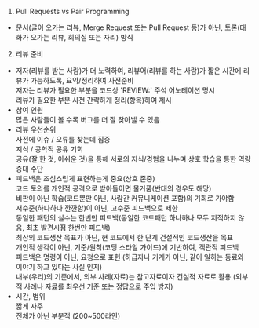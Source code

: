 1. Pull Requests vs Pair Programming  
- 문서(글이 오가는 리뷰, Merge Request 또는 Pull Request 등)가 아닌, 토론(대화가 오가는 리뷰, 회의실 또는 자리) 방식  

2. 리뷰 준비  
- 저자(리뷰를 받는 사람)가 더 노력하여, 리뷰어(리뷰를 하는 사람)가 짧은 시간에 리뷰가 가능하도록, 요약/정리하여 사전준비  
저자는 리뷰가 필요한 부분을 코드상 'REVIEW:' 주석 어노테이션 명시  
리뷰가 필요한 부분 사전 간략하게 정리(항목)하여 제시  
- 참여 인원  
많은 사람들이 볼 수록 버그를 더 잘 찾아낼 수 있음  
- 리뷰 우선순위  
사전에 이슈 / 오류를 찾는데 집중  
지식 / 공학적 공유 기회  
공유(잘 한 것, 아쉬운 것)을 통해 서로의 지식/경험을 나누며 상호 학습을 통한 역량 증대 수단  
- 피드백은 조심스럽게 표현하는게 중요(상호 존중)  
코드 토의를 개인적 공격으로 받아들이면 물거품(반대의 경우도 해당)  
비판이 아닌 학습(코드뿐만 아닌, 사람간 커뮤니케이션 포함)의 기회로 가야함  
저수준(하나하나 깐깐함)이 아닌, 고수준 피드백으로 제한  
동일한 패턴의 실수는 한번만 피드백(동일한 코드패턴 하나하나 모두 지적하지 않음, 최초 발견시점 한번만 피드백)  
최상의 코드생산 목표가 아닌, 현 코드에서 한 단계 건설적인 코드생산을 목표  
개인적 생각이 아닌, 기준/원칙(코딩 스타일 가이드)에 기반하여, 객관적 피드백  
피드백은 명령이 아닌, 요청으로 표현 (하급자나 기계가 아닌, 같이 일하는 동료와 이야기 하고 있다는 사실 인지)  
내부(우리)의 기준에서, 외부 사례(자료)는 참고자료이자 건설적 자료로 활용 (외부적 사례나 자료를 최우선 기준 또는 정답으로 주입 방지)  
- 시간, 범위  
짧게 자주  
전체가 아닌 부분적 (200~500라인)  